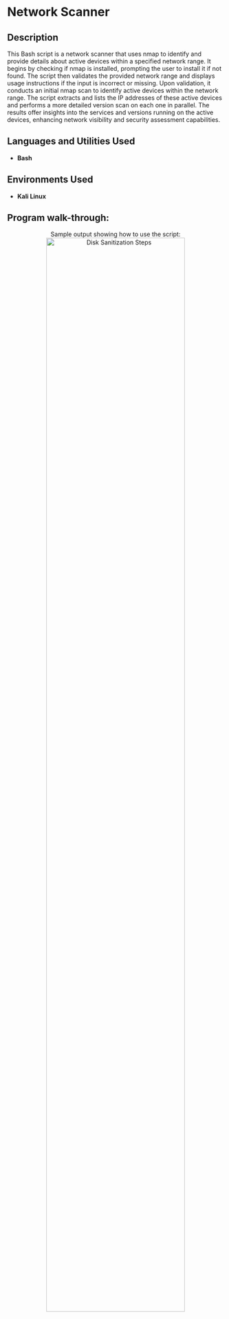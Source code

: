 <h1>Network Scanner</h1>


<h2>Description</h2>
This Bash script is a network scanner that uses nmap to identify and provide details about active devices within a specified network range. It begins by checking if nmap is installed, prompting the user to install it if not found. The script then validates the provided network range and displays usage instructions if the input is incorrect or missing. Upon validation, it conducts an initial nmap scan to identify active devices within the network range. The script extracts and lists the IP addresses of these active devices and performs a more detailed version scan on each one in parallel. The results offer insights into the services and versions running on the active devices, enhancing network visibility and security assessment capabilities.
<br />


<h2>Languages and Utilities Used</h2>

- <b>Bash</b> 

<h2>Environments Used </h2>

- <b>Kali Linux</b>

<h2>Program walk-through:</h2>

<p align="center">
Sample output showing how to use the script: <br/>
<img src="https://imgur.com/fveY5sg.png" height="80%" width="80%" alt="Disk Sanitization Steps"/>

